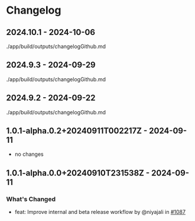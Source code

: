 # Changelog

## 2024.10.1 - 2024-10-06

./app/build/outputs/changelogGithub.md

## 2024.9.3 - 2024-09-29

./app/build/outputs/changelogGithub.md

## 2024.9.2 - 2024-09-22

./app/build/outputs/changelogGithub.md

## 1.0.1-alpha.0.2+20240911T002217Z - 2024-09-11

- no changes

## 1.0.1-alpha.0.0+20240910T231538Z - 2024-09-11

### What's Changed

- feat: Improve internal and beta release workflow by @niyajali in [#1087](https://github.com/skniyajali/PoposRoom/pull/1087)
